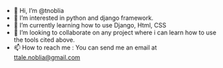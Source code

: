 - 👋 Hi, I’m @tnoblia
- 👀 I’m interested in python and django framework.
- 🌱 I’m currently learning how to use Django, Html, CSS
- 💞️ I’m looking to collaborate on any project where i can learn how to use the tools cited above.
- 📫 How to reach me : You can send me an email at ttale.noblia@gmail.com

<!---
tnoblia/tnoblia is a ✨ special ✨ repository because its `README.md` (this file) appears on your GitHub profile.
You can click the Preview link to take a look at your changes.
--->
